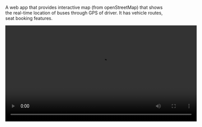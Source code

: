 A web app that provides interactive map (from openStreetMap) that shows the real-time location of buses through GPS of driver. It has vehicle routes, seat booking features.

<video src="Navigate the city - short demo.mp4" controls width="600"></video>
